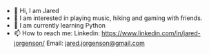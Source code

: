 - 👋 Hi, I am Jared
- 👀 I am interested in playing music, hiking and gaming with friends.
- 🌱 I am currently learning Python
- 📫 How to reach me: 
        Linkedin:  https://www.linkedin.com/in/jared-jorgenson/
        Email:     jared.jorgenson@gmail.com


